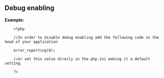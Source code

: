 
Debug enabling
-------

**Example:**



	    <?php

		//In order to disable debug enabling add the following code in the head of your application

		error_reporting(0);

		//or set this value direcly in the php.ini making it a default setting.
		
		?>


	